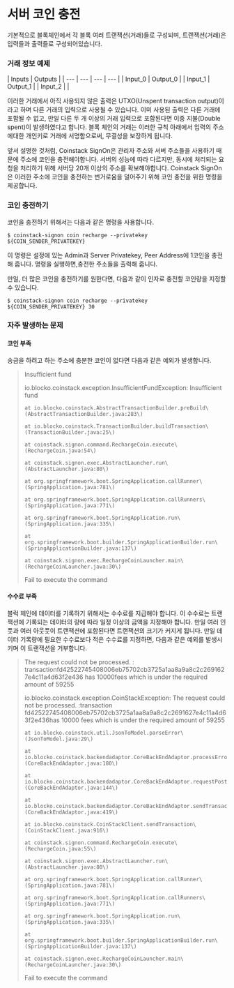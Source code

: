 # 서버 코인 충전
기본적으로 블록체인에서 각 블록 여러 트랜잭션\(거래\)들로 구성되며, 트랜잭션\(거래\)은 입력들과 출력들로 구성되어있습니다.

### 거래 정보 예제

| Inputs | Outputs |
| --- | --- | --- | --- |
| Input\_0 | Output\_0 |
| Input\_1 | Output\_1 |
| Input\_2 |  |

이러한 거래에서 아직 사용되지 않은 출력은 UTXO\(Unspent transaction output\)이라고 하며 다른 거래의 입력으로 사용될 수 있습니다. 이미 사용된 출력은 다른 거래에 포함될 수 없고, 만일 다른 두 개 이상의 거래 입력으로 포함된다면 이중 지불\(Double spent\)이 발생하였다고 합니다. 블록 체인의 거래는 이러한 규칙 아래에서 입력의 주소에대한 개인키로 거래에 서명함으로써, 무결성을 보장하게 됩니다.

앞서 설명한 것처럼, Coinstack SignOn은 관리자 주소와 서버 주소들을 사용하기 때문에 주소에 코인을 충전해야합니다. 서버의 성능에 따라 다르지만, 동시에 처리되는 요청을 처리하기 위해 서버당 20개 이상의 주소를 확보해야합니다. Coinstack SignOn은 이러한 주소에 코인을 충전하는 번거로움을 덜어주기 위해 코인 충전을 위한 명령을제공합니다.

### 코인 충전하기

코인을 충전하기 위해서는 다음과 같은 명령을 사용합니다.

```text
$ coinstack-signon coin recharge --privatekey ${COIN_SENDER_PRIVATEKEY}
```

이 명령은 설정에 있는 Admin과 Server Privatekey, Peer Address에 1코인을 충전해 줍니다. 명령을 실행하면,충전한 주소들을 출력해 줍니다.

만일, 더 많은 코인을 충전하기를 원한다면, 다음과 같이 인자로 충전할 코인량을 지정할 수 있습니다.

```text
$ coinstack-signon coin recharge --privatekey ${COIN_SENDER_PRIVATEKEY} 30
```

### 자주 발생하는 문제

#### 코인 부족

송금을 하려고 하는 주소에 충분한 코인이 없다면 다음과 같은 예외가 발생합니다.

> Insufficient fund
>
> io.blocko.coinstack.exception.InsufficientFundException: Insufficient fund
>
> ```text
> at io.blocko.coinstack.AbstractTransactionBuilder.preBuild\(AbstractTransactionBuilder.java:283\)
>
> at io.blocko.coinstack.TransactionBuilder.buildTransaction\(TransactionBuilder.java:25\)
>
> at coinstack.signon.command.RechargeCoin.execute\(RechargeCoin.java:54\)
>
> at coinstack.signon.exec.AbstractLauncher.run\(AbstractLauncher.java:80\)
>
> at org.springframework.boot.SpringApplication.callRunner\(SpringApplication.java:781\)
>
> at org.springframework.boot.SpringApplication.callRunners\(SpringApplication.java:771\)
>
> at org.springframework.boot.SpringApplication.run\(SpringApplication.java:335\)
>
> at org.springframework.boot.builder.SpringApplicationBuilder.run\(SpringApplicationBuilder.java:137\)
>
> at coinstack.signon.exec.RechargeCoinLauncher.main\(RechargeCoinLauncher.java:30\)
> ```
>
> Fail to execute the command

#### 수수료 부족

블럭 체인에 데이터를 기록하기 위해서는 수수료를 지급해야 합니다. 이 수수료는 트랜잭션에 기록되는 데이터의 량에 따라 일정 이상의 금액을 지정해야 합니다. 만일 여러 인풋과 여러 아웃풋이 트랜잭션에 포함된다면 트랜잭션의 크기가 커지게 됩니다. 만일 데이터 기록량에 필요한 수수료보다 적은 수수료를 지정하면, 다음과 같은 예외를 발생시키며 이 트랜잭션을 거부합니다.

> The request could not be processed. : transactionfd42522745408006eb75702cb3725a1aa8a9a8c2c2691627e4c11a4d63f2e436 has 10000fees which is under the required amount of 59255
>
> io.blocko.coinstack.exception.CoinStackException: The request could not be processed. :transaction fd42522745408006eb75702cb3725a1aa8a9a8c2c2691627e4c11a4d63f2e436has 10000 fees which is under the required amount of 59255
>
> ```text
> at io.blocko.coinstack.util.JsonToModel.parseError\(JsonToModel.java:29\)
>
> at io.blocko.coinstack.backendadaptor.CoreBackEndAdaptor.processError\(CoreBackEndAdaptor.java:180\)
>
> at io.blocko.coinstack.backendadaptor.CoreBackEndAdaptor.requestPost\(CoreBackEndAdaptor.java:144\)
>
> at io.blocko.coinstack.backendadaptor.CoreBackEndAdaptor.sendTransaction\(CoreBackEndAdaptor.java:419\)
>
> at io.blocko.coinstack.CoinStackClient.sendTransaction\(CoinStackClient.java:916\)
>
> at coinstack.signon.command.RechargeCoin.execute\(RechargeCoin.java:55\)
>
> at coinstack.signon.exec.AbstractLauncher.run\(AbstractLauncher.java:80\)
>
> at org.springframework.boot.SpringApplication.callRunner\(SpringApplication.java:781\)
>
> at org.springframework.boot.SpringApplication.callRunners\(SpringApplication.java:771\)
>
> at org.springframework.boot.SpringApplication.run\(SpringApplication.java:335\)
>
> at org.springframework.boot.builder.SpringApplicationBuilder.run\(SpringApplicationBuilder.java:137\)
>
> at coinstack.signon.exec.RechargeCoinLauncher.main\(RechargeCoinLauncher.java:30\)
> ```
>
> Fail to execute the command

